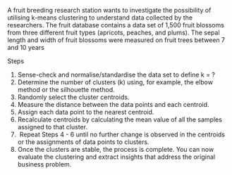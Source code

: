 A fruit breeding research station wants to investigate the possibility of utilising k-means clustering to understand data collected by the researchers. The fruit database contains a data set of 1,500 fruit blossoms from three different fruit types (apricots, peaches, and plums). The sepal length and width of fruit blossoms were measured on fruit trees between 7 and 10 years

Steps

1. Sense-check and normalise/standardise the data set to define k = ?
2. Determine the number of clusters (k) using, for example, the elbow method or the silhouette method.
3. Randomly select the cluster centroids.
4. Measure the distance between the data points and each centroid.
5. Assign each data point to the nearest centroid.
6. Recalculate centroids by calculating the mean value of all the samples assigned to that cluster.
7.  Repeat Steps 4 - 6 until no further change is observed in the centroids or the assignments of data points to clusters.
8. Once the clusters are stable, the process is complete. You can now evaluate the clustering and extract insights that address the original business problem.
